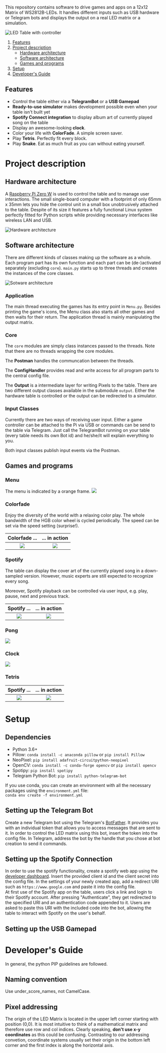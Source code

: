 This repository contains software to drive games and apps on a 12x12 Matrix of WS2812B-LEDs. It handles different inputs such as USB hardware or Telegram bots and displays the output on a real LED matrix or a simulation.

![LED Table with controller](./img/total_with_controller.jpg)

1. [Features](#features)
2. [Project description](#project-description)
   * [Hardware architecture](#hardware-architecture)
   * [Software architecture](#software-architecture)
   * [Games and programs](#games-and-programs)
3. [Setup](#setup)
4. [Developer's Guide](#developers-guide)

## Features
* Control the table either via a **TelegramBot** or a **USB Gamepad** 
* **Ready-to-use simulator** makes development possible even when your table isn't built yet 
* **Spotify Connect integration** to display album art of currently played song on the table
* Display an awesome-looking **clock**.
* Color your  life with **ColorFade**. A simple screen saver.
* Play **Tetris**. Perfectly fit every block.
* Play **Snake**. Eat as much fruit as you can without eating yourself.

# Project description
## Hardware architecture
A [Raspberry Pi Zero W](https://www.raspberrypi.org/products/raspberry-pi-zero-w/) is used to control the table and to manage user interactions. The small single-board computer with a footprint of only 65mm x 35mm lets you hide the control unit in a small box unobtrusively attached to the table. Despite of its size it features a fully functional Linux system perfectly fitted for Python scripts while providing necessary interfaces like wireless LAN and USB.

![Hardware architecture](./img/hardware_architecture.png)


## Software architecture
There are different kinds of classes making up the software as a whole. Each program part has its own function and each part can be (de-)activated separately (excluding `core`). `main.py` starts up to three threads and creates the instances of the core classes.

![Sotware architecture](./img/software_architecture.png)

### Application
The main thread executing the games has its entry point in `Menu.py`. Besides printing the game's icons, the Menu class also starts all other games and then waits for their return. The application thread is mainly manipulating the output matrix.

### Core
The `core` modules are simply class instances passed to the threads. Note that there are no threads wrapping the core modules.

The **Postman** handles the communcation between the threads.

The **ConfigHandler** provides read and write access for all program parts to the central config file.

The **Output** is a intermediate layer for writing Pixels to the table. There are two different output classes available in the submodule `output`. Either the hardware table is controlled or the output can be redirected to a simulator.

### Input Classes
Currently there are two ways of receiving user input. Either a game controller can be attached to the Pi via USB or commands can be send to the table via Telegram. Just call the TelegramBot running on your table (every table needs its own Bot id) and he/she/it will explain everything to you.

Both input classes publish input events via the Postman.

## Games and programs
### Menu
The menu is indicated by a orange frame.
![](./img/menu.jpg)

### Colorfade
Enjoy the diversity of the world with a relaxing color play. The whole bandwidth of the HGB color wheel is cycled periodically. The speed can be set via the speed setting (surprise!).

Colorfade ...             |  ... in action
:-------------------------:|:-------------------------:
![](./img/colorfade.jpg)  |  ![](./img/colorfade.gif)


### Spotify
The table can display the cover art of the currently played song in a down-sampled version. However, music experts are still expected to recognize every song.

Moreover, Spotify playback can be controlled via user input, e.g. play, pause, next and previous track.

Spotify ...             |  ... in action
:-------------------------:|:-------------------------:
![](./img/spotify.jpg)  |  ![](./img/spotify.gif)

### Pong
![](./img/pong.gif)

### Clock
![](./img/clock.jpg)

### Tetris
Spotify ...             |  ... in action
:-------------------------:|:-------------------------:
![](./img/tetris.jpg)  |  ![](./img/tetris.gif)


# Setup

## Dependencies
* Python 3.6+
* Pillow:
`conda install -c anaconda pillow` or
`pip install Pillow`
* NeoPixel:
`pip install adafruit-circuitpython-neopixel`
* OpenCV:
`conda install -c conda-forge opencv` or
`pip install opencv`
* Spotipy:
`pip install spotipy`
* Telegram Python Bot:
`pip install python-telegram-bot` 

If you use conda, you can create an environment with all the necessary packages using the `environment.yml` file:  
`conda env create -f environment.yml`

## Setting up the Telegram Bot
Create a new Telegram bot using the Telegram's [BotFather](https://core.telegram.org/bots#6-botfather). It provides you with an individual token that allows you to access messages that are sent to it. In order to control the LED matrix using this bot, insert the token into the config file. In Telegram, address the bot by the handle that you chose at bot creation to send it commands.

## Setting up the Spotify Connection
In order to use the spotify functionality, create a spotify web app using the [developer dashboard](https://developer.spotify.com/dashboard/login). Insert the provided client id and the client secret into the config file.  In the settings of your newly created app, add a redirect URI such as `https://www.google.com` and paste it into the config file.  
At first use of the Spotify app on the table, users click a link and login to their Spotify account. After pressing "Authenticate", they get redirected to the specified URI and an authentication code appended to it. Users are asked to paste this URI with the included code into the bot, allowing the table to interact with Spotify on the user's behalf.

## Setting up the USB Gamepad

# Developer's Guide
In general, the python PIP guidelines are followed.

## Naming convention
Use under_score_names, not CamelCase.

## Pixel addressing
The origin of the LED Matrix is located in the upper left corner starting with position (0,0). It is most intuitive to think of a mathematical matrix and therefore use row and col indices. Clearly speaking, **don't use x-y coordinates** as this could be confusing. Contrasting to our addressing convetion, coordinate systems usually set their origin in the bottom left corner and the first index is along the horizontal axis.
